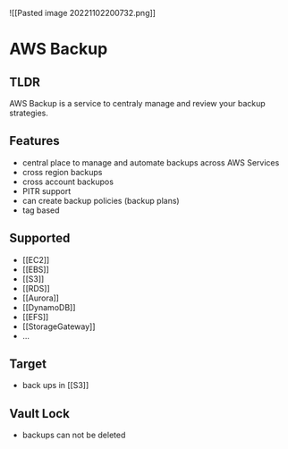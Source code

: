 ![[Pasted image 20221102200732.png]]
# AWS Backup

## TLDR
AWS Backup is a service to centraly manage and review your backup strategies.

## Features
- central place to manage and automate backups across AWS Services
- cross region backups
- cross account backupos
- PITR support
- can create backup policies (backup plans)
- tag based

## Supported
- [[EC2]] 
- [[EBS]]
- [[S3]]
- [[RDS]]
- [[Aurora]]
- [[DynamoDB]]
- [[EFS]]
- [[StorageGateway]]
- ...

## Target
- back ups in [[S3]]

## Vault Lock
- backups can not be deleted
